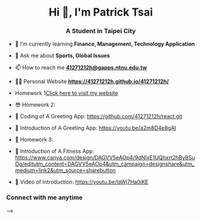 <h1 align="center">Hi 👋,  I'm Patrick Tsai</h1>
<h3 align="center">A Student in Taipei City</h3>

- 🌱 I’m currently learning **Finance, Management, Technology Application**

- 💬 Ask me about **Sports, Global Issues**

- 📫 How to reach me **41271212h@gapps.ntnu.edu.tw**

- 🧑‍💻 Personal Website **https://41271212h.github.io/41271212h/**
- Homework 1[Click here to visit my website](https://41271212h.github.io/41271212h/)

- 😎 Homework 2:
- 💬 Coding of A Greeting App: https://github.com/41271212h/react.git
- 🎥 Introduction of A Greeting App: https://youtu.be/a2m8D4e8gAI

- 😬 Homework 3:
- 💬 Introduction of A Fitness App: https://www.canva.com/design/DAGVV5eAOp4/9dNIxE1UQhxrt2hBy8SuDg/editutm_content=DAGVV5eAOp4&utm_campaign=designshare&utm_medium=link2&utm_source=sharebutton
- 🎥 Video of Introduction: https://youtu.be/laWj7Ha0jKE
<h3 align="left">Connect with me anytime</h3>
<p align="left">
</p>
-->
